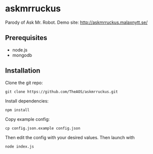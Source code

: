 # askmrruckus
Parody of Ask Mr. Robot. Demo site: http://askmrruckus.malaxnytt.se/

## Prerequisites
- node.js
- mongodb

## Installation
Clone the git repo:

    git clone https://github.com/TheAOS/askmrruckus.git
    
Install dependencies:

    npm install

Copy example config:

    cp config.json.example config.json

Then edit the config with your desired values. Then launch with

    node index.js
